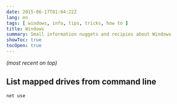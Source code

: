 ```yaml
---
date: 2015-06-17T01:04:22Z
lang: en
tags: [ windows, info, tips, tricks, how to ]
title: Windows
summary: Small information nuggets and recipies about Windows
showToc: true
tocOpen: true
---
```


*(most recent on top)*

## List mapped drives from command line

```shell
net use
```
